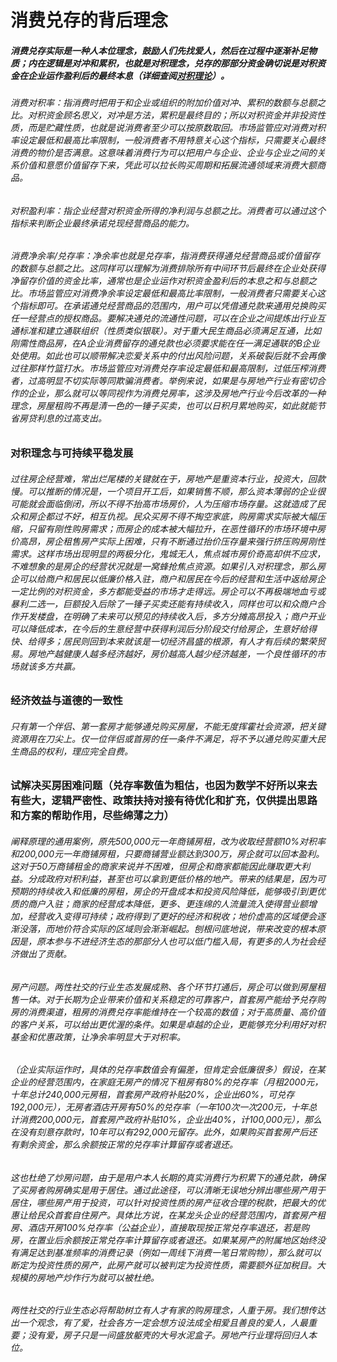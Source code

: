 # 消费兑存的背后理念
##### 消费兑存实际是一种人本位理念，鼓励人们先找爱人，然后在过程中逐渐补足物质；内在逻辑是对冲和累积，也就是对积理念，兑存的那部分资金确切说是对积资金在企业运作盈利后的最终本息（详细查阅[对积理论](https://baike.baidu.com/item/%E5%AF%B9%E7%A7%AF%E7%90%86%E8%AE%BA)）。

###### 消费对积率：指消费时把用于和企业或组织的附加价值对冲、累积的数额与总额之比。对积资金顾名思义，对冲是方法，累积是最终目的；所以对积资金并非投资性质，而是贮藏性质，也就是说消费者至少可以按原数取回。市场监管应对消费对积率设定最低和最高比率限制，一般消费者不用特意关心这个指标，只需要关心最终消费的物价是否满意。这意味着消费行为可以把用户与企业、企业与企业之间的关系价值和意愿价值留存下来，凭此可以拉长购买周期和拓展流通领域来消费大额商品。
###### 对积盈利率：指企业经营对积资金所得的净利润与总额之比。消费者可以通过这个指标来判断企业最终承诺兑现经营商品的能力。
###### 消费净余率/兑存率：净余率也就是兑存率，指消费获得通兑经营商品或价值留存的数额与总额之比。这同样可以理解为消费排除所有中间环节后最终在企业处获得净留存价值的资金比率，通常也是企业运作对积资金盈利后的本息之和与总额之比。市场监管应对消费净余率设定最低和最高比率限制，一般消费者只需要关心这个指标即可。在承诺通兑经营商品的范围内，用户可以凭借通兑款来通用兑换购买任一经营点的授权商品。要解决通兑的流通性问题，可以在企业之间提炼出行业互通标准和建立通联组织（性质类似银联）。对于重大民生商品必须满足互通，比如刚需性商品房，在A企业消费留存的通兑款也必须要求能在任一满足通联的B企业处使用。如此也可以顺带解决恋爱关系中的付出风险问题，关系破裂后就不会再像过往那样竹篮打水。市场监管应对消费兑存率设定最低和最高限制，过低压榨消费者，过高明显不切实际等同欺骗消费者。举例来说，如果是与房地产行业有密切合作的企业，那么就可以等同视作为消费兑房率，这涉及房地产行业今后改革的一种理念，房屋租购不再是清一色的一锤子买卖，也可以日积月累地购买，如此就能节省房贷利息的过高支出。

### 对积理念与可持续平稳发展
###### 过往房企经营难，常出烂尾楼的关键就在于，房地产是重资本行业，投资大，回款慢。可以推断的情况是，一个项目开工后，如果销售不顺，那么资本薄弱的企业很可能就会面临倒闭，所以不得不抬高市场房价，人为压缩市场存量。这就造成了民众和房企都过不好，相互仇视。民众买房不得不掏空家底，购房需求实际被大幅压缩，只留有刚性购房需求；而房企的成本被大幅拉升，在恶性循环的市场环境中房价高昂，房企租售房产实际上困难，只有不断通过抬价压存量来强行挤压购房刚性需求。这样市场出现明显的两极分化，鬼城无人，焦点城市房价奇高却供不应求，不难想象的是房企的经营状况就是一窝蜂抢焦点资源。如果引入对积理念，那么房企可以给商户和居民以低廉价格入驻，商户和居民在今后的经营和生活中返给房企一定比例的对积资金，多方都能受益的市场才走得远。房企可以不再极端地血亏或暴利二选一，巨额投入后除了一锤子买卖还能有持续收入，同样也可以和众商户合作开发楼盘，在明确了未来可以预见的持续收入后，多方分摊高昂投入；商户开业可以降低成本，在今后的生意经营中获得利润后分阶段交付给房企，生意好给得快、给得多；居民则回到本来就该是一切经济昌盛的根源，有人才有后续的繁荣贸易。房地产越健康人越多经济越好，房价越高人越少经济越差，一个良性循环的市场就该多方共赢。

### 经济效益与道德的一致性
###### 只有第一个伴侣、第一套房才能够通兑购买房屋，不能无度挥霍社会资源，把关键资源用在刀尖上。仅一位伴侣或首房的任一条件不满足，将不予以通兑购买重大民生商品的权利，理应完全自费。

### 试解决买房困难问题（兑存率数值为粗估，也因为数学不好所以来去有些大，逻辑严密性、政策扶持对接有待优化和扩充，仅供提出思路和方案的帮助作用，尽些绵薄之力）
###### 阐释原理的通用案例，原先500,000元一年商铺房租，改为收取经营额10%对积率和200,000元一年商铺房租，只要商铺营业额达到300万，房企就可以回本盈利。这对于50万商铺租金的商家来说并不困难，但房企和商家都能因此赚取更大利益。分成政府对积利益，甚至也可以拿到更低价格的地产。带来的结果是，因为可预期的持续收入和低廉的房租，房企的开盘成本和投资风险降低，能够吸引到更优质的商户入驻；商家的经营成本降低，更多、更连绵的人流量流入使得营业额增加，经营收入变得可持续；政府得到了更好的经济和税收；地价虚高的区域便会逐渐没落，而地价符合实际的区域则会渐渐崛起。刨根问底地说，带来改变的根本原因是，原本参与不进经济生态的那部分人也可以低门槛入局，有更多的人为社会经济做出了贡献。
###### 房产问题。两性社交的行业生态发展成熟、各个环节打通后，房企可以做到房屋租售一体。对于长期为企业带来价值和关系稳定的可靠客户，首套房产能给予兑存购房的消费渠道，租房的消费兑存率能维持在一个较高的数值；对于高质量、高价值的客户关系，可以给出更优渥的条件。如果是卓越的企业，更能够充分利用好对积基金和优惠政策，让净余率明显大于对积率。
###### （企业实际运作时，具体的兑存率数值会有偏差，但肯定会低廉很多）假设，在某企业的经营范围内，在家庭无房产的情况下租房有80%的兑存率（月租2000元，十年总计240,000元房租，首套房产政府补贴20%，企业出60%，可兑存192,000元），无房者酒店开房有50%的兑存率（一年100次一次200元，十年总计消费200,000元，首套房产政府补贴10%，企业出40%，计100,000元），那么在没有刻意存款时，10年可以有292,000元留存。此外，如果购买首套房产后还有剩余资金，那么余额按正常的兑存率计算留存或者退还。
###### 这也杜绝了炒房问题，由于是用户本人长期的真实消费行为积累下的通兑款，确保了买房者购房确实是用于居住。通过此途径，可以清晰无误地分辨出哪些房产用于居住，哪些房产用于投资，可以针对投资性质的房产征收合理的税款，把最大的优惠让给民众首套自住房产。具体比方说，在某龙头企业的经营范围内，首套房产租房、酒店开房100%兑存率（公益企业），直接取现按正常兑存率退还，若是购房，在置业后余额按正常兑存率计算留存或者退还。如果某房产的附属地区始终没有满足达到基准频率的消费记录（例如一周线下消费一笔日常购物），那么就可以断定为投资性质的房产，此房产就可以被判定为投资性质，需要额外征加税目。大规模的房地产炒作行为就可以被杜绝。
###### 两性社交的行业生态必将帮助树立有人才有家的购房理念，人重于房。我们想传达出一个观念，有了爱，社会各方一定会想方设法成全相爱且善良的爱人，人最重要；没有爱，房子只是一间盛放躯壳的大号水泥盒子。房地产行业理将回归人本位。